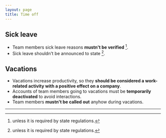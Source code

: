 ```yaml
---
layout: page
title: Time off
---
```


## Sick leave

- Team members sick leave reasons **mustn't be verified** [^regulations].
- Sick leave shouldn't be announced to state [^regulations].

[^regulations]: unless it is required by state regulations.


## Vacations
- Vacations increase productivity, so they **should be considered a work-related activity with a positive effect on a company**.
- Accounts of team members going to vacations must be **temporarily deactivated** to avoid interactions.
- Team members **mustn't be called out** anyhow during vacations.

------